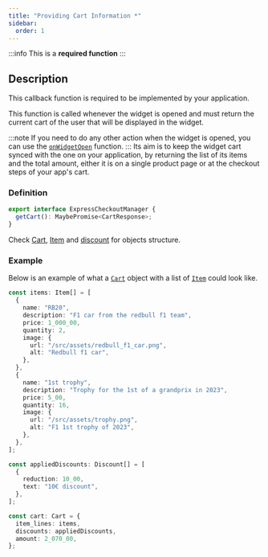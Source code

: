 ```yaml
---
title: "Providing Cart Information *"
sidebar:
  order: 1
---
```


:::info
This is a **required function**
:::

## Description

This callback function is required to be implemented by your application.

This function is called whenever the widget is opened and must return the current cart of the user that will be displayed in the widget.

:::note
If you need to do any other action when the widget is opened, you can use the [`onWidgetOpen`](./openclose.md) function.
:::
Its aim is to keep the widget cart synced with the one on your application, by returning the list of its items and the total amount, either it is on a single product page or at the checkout steps of your app's cart.

### Definition

```typescript
export interface ExpressCheckoutManager {
  getCart(): MaybePromise<CartResponse>;
}
```

Check [Cart](../Types.md#cart), [Item](../Types.md#item) and [discount](../Types.md#discount) for objects structure.

### Example

Below is an example of what a [`Cart`](../Types.md#cart) object with a list of [`Item`](../Types.md#item) could look like.

```typescript
const items: Item[] = [
  {
    name: "RB20",
    description: "F1 car from the redbull f1 team",
    price: 1_000_00,
    quantity: 2,
    image: {
      url: "/src/assets/redbull_f1_car.png",
      alt: "Redbull f1 car",
    },
  },
  {
    name: "1st trophy",
    description: "Trophy for the 1st of a grandprix in 2023",
    price: 5_00,
    quantity: 16,
    image: {
      url: "/src/assets/trophy.png",
      alt: "F1 1st trophy of 2023",
    },
  },
];

const appliedDiscounts: Discount[] = [
  {
    reduction: 10_00,
    text: "10€ discount",
  },
];

const cart: Cart = {
  item_lines: items,
  discounts: appliedDiscounts,
  amount: 2_070_00,
};
```
